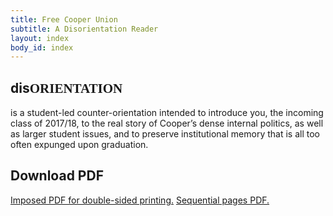 ```yaml
---
title: Free Cooper Union
subtitle: A Disorientation Reader
layout: index
body_id: index
---
```


<h2>dis<span style="font-family:CooperUnion;text-transform:uppercase;">Orientation</span></h2>

<p class="intro">is a student-led counter-orientation intended to introduce you, the incoming class of 2017/18, to the real story of Cooper’s dense internal politics, as well as larger student issues, and to preserve institutional memory that is all too often expunged 
upon graduation.</p>

<section id="download">
	<h2>Download PDF</h2>
	<a href="download/disorientation-reader-booklet.pdf">Imposed PDF for double-sided printing.</a>
	<a href="download/disorientation-reader-pages.pdf">Sequential pages PDF.</a>
</section>
